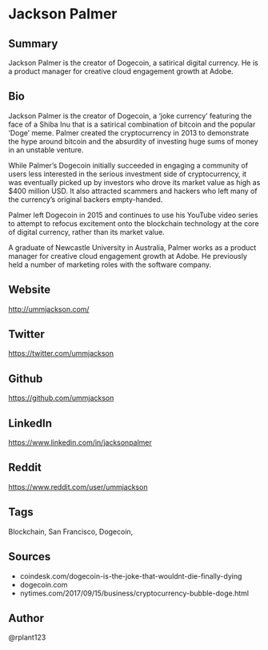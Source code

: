 # Jackson Palmer

## Summary
Jackson Palmer is the creator of Dogecoin, a satirical digital currency. He is a product manager for creative cloud engagement growth at Adobe.

## Bio
Jackson Palmer is the creator of Dogecoin, a ‘joke currency’ featuring the face of a Shiba Inu that is a satirical combination of bitcoin and the popular ‘Doge’ meme. Palmer created the cryptocurrency in 2013 to demonstrate the hype around bitcoin and the absurdity of investing huge sums of money in an unstable venture. 

While Palmer’s Dogecoin initially succeeded in engaging a community of users less interested in the serious investment side of cryptocurrency, it was eventually picked up by investors who drove its market value as high as $400 million USD. It also attracted scammers and hackers who left many of the currency’s original backers empty-handed. 

Palmer left Dogecoin in 2015 and continues to use his YouTube video series to attempt to refocus excitement onto the blockchain technology at the core of digital currency, rather than its market value. 

A graduate of Newcastle University in Australia, Palmer works as a product manager for creative cloud engagement growth at Adobe. He previously held a number of marketing roles with the software company. 

## Website
http://ummjackson.com/

## Twitter
https://twitter.com/ummjackson

## Github
https://github.com/ummjackson

## LinkedIn
https://www.linkedin.com/in/jacksonpalmer

## Reddit
https://www.reddit.com/user/ummjackson

## Tags
Blockchain, San Francisco, Dogecoin,

## Sources
- coindesk.com/dogecoin-is-the-joke-that-wouldnt-die-finally-dying
- dogecoin.com
- nytimes.com/2017/09/15/business/cryptocurrency-bubble-doge.html

## Author
@rplant123
